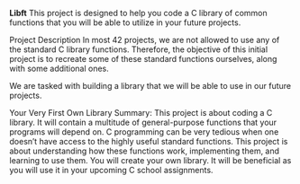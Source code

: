 <b>Libft</b>
This project is designed to help you code a C library of common functions that you will be able to utilize in your future projects.

Project Description
In most 42 projects, we are not allowed to use any of the standard C library functions. Therefore, the objective of this initial project is to recreate some of these standard functions ourselves, along with some additional ones.

We are tasked with building a library that we will be able to use in our future projects.

Your Very First Own Library
Summary:
This project is about coding a C library. It will contain a multitude of general-purpose functions that your programs will depend on. C programming can be very tedious when one doesn’t have access to the highly useful standard functions. This project is about understanding how these functions work, implementing them, and learning to use them. You will create your own library. It will be beneficial as you will use it in your upcoming C school assignments.

